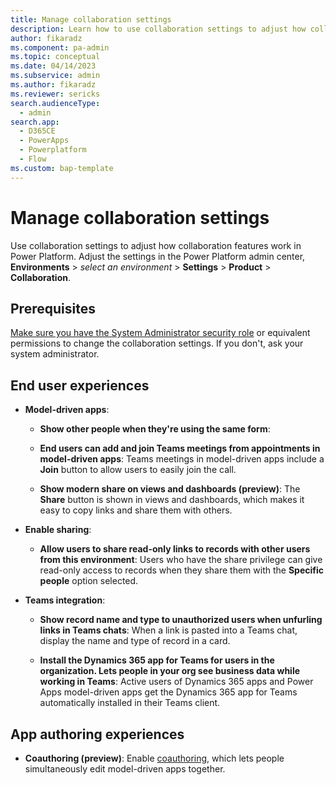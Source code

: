 ```yaml
---
title: Manage collaboration settings
description: Learn how to use collaboration settings to adjust how collaboration features work in Power Platform.
author: fikaradz
ms.component: pa-admin
ms.topic: conceptual
ms.date: 04/14/2023
ms.subservice: admin
ms.author: fikaradz
ms.reviewer: sericks
search.audienceType:
  - admin
search.app:
  - D365CE
  - PowerApps
  - Powerplatform
  - Flow
ms.custom: bap-template
---
```


# Manage collaboration settings

Use collaboration settings to adjust how collaboration features work in Power Platform. Adjust the settings in the Power Platform admin center, **Environments** > *select an environment* > **Settings** > **Product** > **Collaboration**.

## Prerequisites

[Make sure you have the System Administrator security role](/powerapps/user/view-your-user-profile) or equivalent permissions to change the collaboration settings. If you don't, ask your system administrator.

## End user experiences

- **Model-driven apps**:

  - **Show other people when they're using the same form**: <!-- EDITOR'S NOTE: I'm not sure how to describe this setting. Can you fill in the blanks? -->

  - **End users can add and join Teams meetings from appointments in model-driven apps**: Teams meetings in model-driven apps include a **Join** button to allow users to easily join the call.

  - **Show modern share on views and dashboards (preview)**: The **Share** button is shown in views and dashboards, which makes it easy to copy links and share them with others.

- **Enable sharing**:

  - **Allow users to share read-only links to records with other users from this environment**: Users who have the share privilege can give read-only access to records when they share them with the **Specific people** option selected.

- **Teams integration**:

  - **Show record name and type to unauthorized users when unfurling links in Teams chats**: When a link is pasted into a Teams chat, display the name and type of record in a card.

  - **Install the Dynamics 365 app for Teams for users in the organization. Lets people in your org see business data while working in Teams**: Active users of Dynamics 365 apps and Power Apps model-driven apps get the Dynamics 365 app for Teams automatically installed in their Teams client.

## App authoring experiences

- **Coauthoring (preview)**: Enable [coauthoring](/power-apps/maker/model-driven-apps/coauthoring), which lets people simultaneously edit model-driven apps together.
